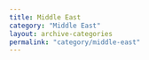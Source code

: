 ```yaml
---
title: Middle East
category: "Middle East"
layout: archive-categories
permalink: "category/middle-east"
---
```

